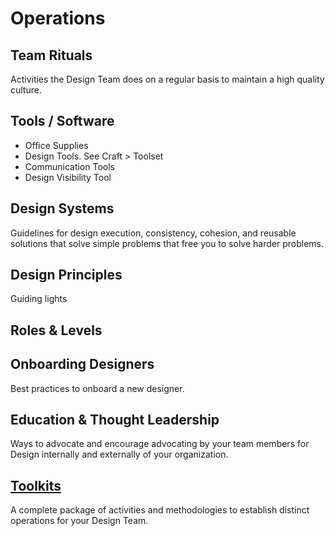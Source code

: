 # Operations

## Team Rituals
Activities the Design Team does on a regular basis to maintain a high quality culture.

## Tools / Software
- Office Supplies
- Design Tools. See Craft > Toolset
- Communication Tools
- Design Visibility Tool


## Design Systems
Guidelines for design execution, consistency, cohesion, and reusable solutions that solve simple problems that free you to solve harder problems.

## Design Principles
Guiding lights

## Roles & Levels


## Onboarding Designers
Best practices to onboard a new designer.

## Education & Thought Leadership
Ways to advocate and encourage advocating by your team members for Design internally and externally of your organization.

## [Toolkits](./Toolkits/)
A complete package of activities and methodologies to establish distinct operations for your Design Team.